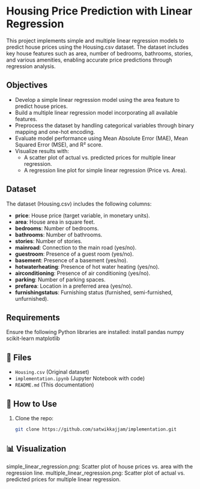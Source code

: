 # Housing Price Prediction with Linear Regression

This project implements simple and multiple linear regression models to predict house prices using the Housing.csv dataset. The dataset includes key house features such as area, number of bedrooms, bathrooms, stories, and various amenities, enabling accurate price predictions through regression analysis.

## Objectives

- Develop a simple linear regression model using the area feature to predict house prices.
- Build a multiple linear regression model incorporating all available features.
- Preprocess the dataset by handling categorical variables through binary mapping and one-hot encoding.
- Evaluate model performance using Mean Absolute Error (MAE), Mean Squared Error (MSE), and R² score.
- Visualize results with:
  - A scatter plot of actual vs. predicted prices for multiple linear regression.
  - A regression line plot for simple linear regression (Price vs. Area).

## Dataset

The dataset (Housing.csv) includes the following columns:

- **price**: House price (target variable, in monetary units).
- **area**: House area in square feet.
- **bedrooms**: Number of bedrooms.
- **bathrooms**: Number of bathrooms.
- **stories**: Number of stories.
- **mainroad**: Connection to the main road (yes/no).
- **guestroom**: Presence of a guest room (yes/no).
- **basement**: Presence of a basement (yes/no).
- **hotwaterheating**: Presence of hot water heating (yes/no).
- **airconditioning**: Presence of air conditioning (yes/no).
- **parking**: Number of parking spaces.
- **prefarea**: Location in a preferred area (yes/no).
- **furnishingstatus**: Furnishing status (furnished, semi-furnished, unfurnished).

## Requirements

Ensure the following Python libraries are installed:
install pandas numpy scikit-learn matplotlib

## 📂 Files
- `Housing.csv` (Original dataset)
- `implementation.ipynb` (Jupyter Notebook with code)
- `README.md` (This documentation)

## 🚀 How to Use
1. Clone the repo:
   ```bash
   git clone https://github.com/satwikkajjam/implementation.git

## 📊 Visualization
simple_linear_regression.png: Scatter plot of house prices vs. area with the regression line.
multiple_linear_regression.png: Scatter plot of actual vs. predicted prices for multiple linear regression.

